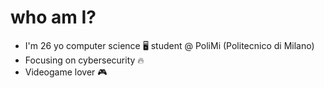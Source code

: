 # who am I?
- I'm 26 yo computer science 🖥️ student @ PoliMi (Politecnico di Milano)
- Focusing on cybersecurity 🔥
- Videogame lover 🎮
